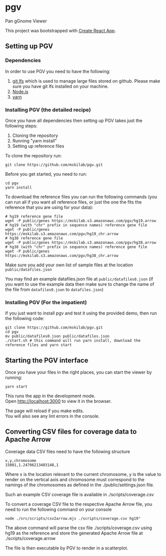 # pgv

Pan gGnome Viewer

This project was bootstrapped with [Create React App](https://github.com/facebook/create-react-app).

## Setting up PGV

### Dependencies

In order to use PGV you need to have the following:

1. [git lfs](https://git-lfs.github.com/) which is used to manage large files stored on github. Please make sure you have git lfs installed on your machine.
2. [Node.js](https://nodejs.org/en/)
3. [yarn](https://yarnpkg.com/)

### Installing PGV (the detailed recipe)

Once you have all dependencies then setting up PGV takes just the following steps:

1. Cloning the repository
2. Running "yarn install"
3. Setting up reference files

To clone the repository run:

```
git clone https://github.com/mskilab/pgv.git
```

Before you get started, you need to run:

```
cd pgv
yarn install
```

To download the reference files you can run the following commands (you can run all if you want all reference files, or just the one the fits the reference that you are using for your data):

```
# hg19 reference gene file
wget -P public/genes https://mskilab.s3.amazonaws.com/pgv/hg19.arrow
# hg19 (with "chr" prefix in sequence names) reference gene file
wget -P public/genes https://mskilab.s3.amazonaws.com/pgv/hg19_chr.arrow
# hg38 reference gene file
wget -P public/genes https://mskilab.s3.amazonaws.com/pgv/hg38.arrow
# hg38 (with "chr" prefix in sequence names) reference gene file
wget -P public/genes https://mskilab.s3.amazonaws.com/pgv/hg38_chr.arrow
```

Make sure you add your own list of sample files at the location `public/datafiles.json`

You may find an example datafiles.json file at `public/datafiles0.json` (if you want to use the example data then make sure to change the name of the file from `datafiles0.json` to `datafiles.json`)

### Installing PGV (For the impatient)

If you just want to install pgv and test it using the provided demo, then run the following code:

```
git clone https://github.com/mskilab/pgv.git
cd pgv
mv public/datafiles0.json public/datafiles.json
./start.sh # this command will run yarn install, download the reference files and yarn start
```

## Starting the PGV interface

Once you have your files in the right places, you can start the viewer by running:

```
yarn start
```

This runs the app in the development mode.\
Open [http://localhost:3000](http://localhost:3000) to view it in the browser.

The page will reload if you make edits.\
You will also see any lint errors in the console.

## Converting CSV files for coverage data to Apache Arrow

Coverage data CSV files need to have the following structure

```
x,y,chromosome
15001,1.24706213403148,1
```

Where x is the location relevant to the current chromosome, y is the value to render on the vertical axis and chromosome must correspond to the namings of the chromosomes as defined in the ./public/settings.json file.

Such an example CSV coverage file is available in ./scripts/coverage.csv

To convert a coverage CSV file to the respective Apache Arrow file, you need to run the following command on your console

```
node ./src/scripts/csv2arrow.mjs ./scripts/coverage.csv hg19"
```

The above command will parse the csv file ./scripts/coverage.csv using hg19 as the reference and store the generated Apache Arrow file at ./scripts/coverage.arrow

The file is then executable by PGV to render in a scatterplot.
